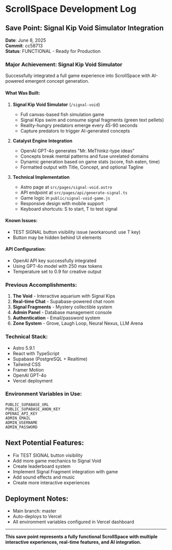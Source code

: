 # ScrollSpace Development Log

## Save Point: Signal Kip Void Simulator Integration
**Date**: June 8, 2025  
**Commit**: cc58713  
**Status**: FUNCTIONAL - Ready for Production

### Major Achievement: Signal Kip Void Simulator
Successfully integrated a full game experience into ScrollSpace with AI-powered emergent concept generation.

#### What Was Built:
1. **Signal Kip Void Simulator** (`/signal-void`)
   - Full canvas-based fish simulation game
   - Signal Kips swim and consume signal fragments (green text pellets)
   - Reality-hungry predators emerge every 45-90 seconds
   - Capture predators to trigger AI-generated concepts

2. **Catalyst Engine Integration**
   - OpenAI GPT-4o generates "Mr. MeThinkz-type ideas"
   - Concepts break mental patterns and fuse unrelated domains
   - Dynamic generation based on game stats (score, fish eaten, time)
   - Formatted output with Title, Concept, and optional Tagline

3. **Technical Implementation**
   - Astro page at `src/pages/signal-void.astro`
   - API endpoint at `src/pages/api/generate-signal.ts`
   - Game logic in `public/signal-void-game.js`
   - Responsive design with mobile support
   - Keyboard shortcuts: S to start, T to test signal

#### Known Issues:
- TEST SIGNAL button visibility issue (workaround: use T key)
- Button may be hidden behind UI elements

#### API Configuration:
- OpenAI API key successfully integrated
- Using GPT-4o model with 250 max tokens
- Temperature set to 0.9 for creative output

### Previous Accomplishments:
1. **The Void** - Interactive aquarium with Signal Kips
2. **Real-time Chat** - Supabase-powered chat room
3. **Signal Fragments** - Mystery collectible system
4. **Admin Panel** - Database management console
5. **Authentication** - Email/password system
6. **Zone System** - Grove, Laugh Loop, Neural Nexus, LLM Arena

### Technical Stack:
- Astro 5.9.1
- React with TypeScript
- Supabase (PostgreSQL + Realtime)
- Tailwind CSS
- Framer Motion
- OpenAI GPT-4o
- Vercel deployment

### Environment Variables in Use:
```
PUBLIC_SUPABASE_URL
PUBLIC_SUPABASE_ANON_KEY
OPENAI_API_KEY
ADMIN_EMAIL
ADMIN_USERNAME
ADMIN_PASSWORD
```

## Next Potential Features:
- Fix TEST SIGNAL button visibility
- Add more game mechanics to Signal Void
- Create leaderboard system
- Implement Signal Fragment integration with game
- Add sound effects and music
- Create more interactive experiences

## Deployment Notes:
- Main branch: master
- Auto-deploys to Vercel
- All environment variables configured in Vercel dashboard

---

**This save point represents a fully functional ScrollSpace with multiple interactive experiences, real-time features, and AI integration.**